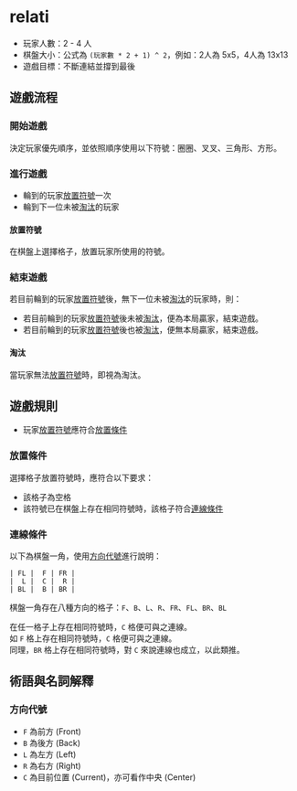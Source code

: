 # relati

- 玩家人數：2 - 4 人
- 棋盤大小：公式為 `(玩家數 * 2 + 1) ^ 2`，例如：2人為 5x5，4人為 13x13
- 遊戲目標：不斷連結並撐到最後

## 遊戲流程

### 開始遊戲

決定玩家優先順序，並依照順序使用以下符號：圈圈、叉叉、三角形、方形。

### 進行遊戲

- 輪到的玩家[放置符號](#放置符號)一次
- 輪到下一位未被[淘汰](#淘汰)的玩家

#### 放置符號

在棋盤上選擇格子，放置玩家所使用的符號。

### 結束遊戲

若目前輪到的玩家[放置符號](#放置符號)後，無下一位未被[淘汰](#淘汰)的玩家時，則：

- 若目前輪到的玩家[放置符號](#放置符號)後未被[淘汰](#淘汰)，便為本局贏家，結束遊戲。
- 若目前輪到的玩家[放置符號](#放置符號)後也被[淘汰](#淘汰)，便無本局贏家，結束遊戲。

#### 淘汰

當玩家無法[放置符號](#放置符號)時，即視為淘汰。

## 遊戲規則

- 玩家[放置符號](#放置符號)應符合[放置條件](#放置條件)

### 放置條件

選擇格子放置符號時，應符合以下要求：

- 該格子為空格
- 該符號已在棋盤上存在相同符號時，該格子符合[連線條件](#連線條件)

### 連線條件

以下為棋盤一角，使用[方向代號](#方向代號)進行說明：

```
| FL |  F | FR |
|  L |  C |  R |
| BL |  B | BR |
```

棋盤一角存在八種方向的格子：`F`、`B`、`L`、`R`、`FR`、`FL`、`BR`、`BL`

在任一格子上存在相同符號時，`C` 格便可與之連線。  
如 `F` 格上存在相同符號時，`C` 格便可與之連線。  
同理，`BR` 格上存在相同符號時，對 `C` 來說連線也成立，以此類推。

## 術語與名詞解釋

### 方向代號

- `F` 為前方 (Front)
- `B` 為後方 (Back)
- `L` 為左方 (Left)
- `R` 為右方 (Right)
- `C` 為目前位置 (Current)，亦可看作中央 (Center)
